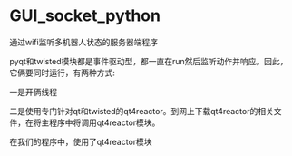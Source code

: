 # GUI_socket_python
通过wifi监听多机器人状态的服务器端程序

pyqt和twisted模块都是事件驱动型，都一直在run然后监听动作并响应。因此，它俩要同时运行，有两种方式:

一是开俩线程

二是使用专门针对qt和twisted的qt4reactor。到网上下载qt4reactor的相关文件，在将主程序中将调用qt4reactor模块。

在我们的程序中，使用了qt4reactor模块
